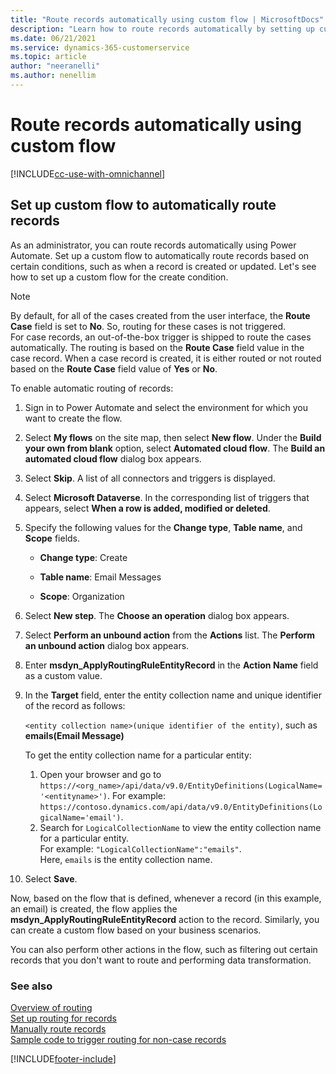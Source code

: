 ```yaml
---
title: "Route records automatically using custom flow | MicrosoftDocs"
description: "Learn how to route records automatically by setting up custom flow in Dynamics 365 Customer Service and Omnichannel for Customer Service."
ms.date: 06/21/2021
ms.service: dynamics-365-customerservice
ms.topic: article
author: "neeranelli"
ms.author: nenellim
---
```


# Route records automatically using custom flow



[!INCLUDE[cc-use-with-omnichannel](../../includes/cc-use-with-omnichannel.md)]

## Set up custom flow to automatically route records

As an administrator, you can route records automatically using Power Automate. Set up a custom flow to automatically route records based on certain conditions, such as when a record is created or updated. Let's see how to set up a custom flow for the create condition.

> [!NOTE]
> By default, for all of the cases created from the user interface, the **Route Case** field is set to **No**. So, routing for these cases is not triggered. <br>
> For case records, an out-of-the-box trigger is shipped to route the cases automatically. The routing is based on the **Route Case** field value in the case record.
> When a case record is created, it is either routed or not routed based on the **Route Case** field value of **Yes** or **No**.

To enable automatic routing of records:

1. Sign in to Power Automate and select the environment for which you want to create the flow.

2. Select **My flows** on the site map, then select **New flow**. Under the **Build your own from blank** option, select **Automated cloud flow**.
    The **Build an automated cloud flow** dialog box appears.

3. Select **Skip**. A list of all connectors and triggers is displayed.

4. Select **Microsoft Dataverse**. In the corresponding list of triggers that appears, select **When a row is added, modified or deleted**.

5. Specify the following values for the **Change type**, **Table name**, and **Scope** fields.
 
    - **Change type**: Create
 
    - **Table name**: Email Messages

    - **Scope**: Organization

6. Select **New step**. The **Choose an operation** dialog box appears.

7. Select **Perform an unbound action** from the **Actions** list. The **Perform an unbound action** dialog box appears.

8. Enter **msdyn_ApplyRoutingRuleEntityRecord** in the **Action Name** field as a custom value.

9. In the **Target** field, enter the entity collection name and unique identifier of the record as follows:

    `<entity collection name>(unique identifier of the entity)`, such as **emails(Email Message)**

    To get the entity collection name for a particular entity:
    1. Open your browser and go to `https://<org_name>/api/data/v9.0/EntityDefinitions(LogicalName='<entityname>')`.
    For example: `https://contoso.dynamics.com/api/data/v9.0/EntityDefinitions(LogicalName='email')`.
    1. Search for `LogicalCollectionName` to view the entity collection name for a particular entity. <br>
    For example: `"LogicalCollectionName":"emails"`.<br>
    Here, `emails` is the entity collection name.

10. Select **Save**.

Now, based on the flow that is defined, whenever a record (in this example, an email) is created, the flow applies the **msdyn_ApplyRoutingRuleEntityRecord** action to the record. Similarly, you can create a custom flow based on your business scenarios. 

You can also perform other actions in the flow, such as filtering out certain records that you don't want to route and performing data transformation.


### See also

[Overview of routing](overview-unified-routing.md)  
[Set up routing for records](set-up-record-routing.md)  
[Manually route records](../use/routing-trigger.md)  
[Sample code to trigger routing for non-case records](../develop/trigger-routing-non-case-records.md)  

[!INCLUDE[footer-include](../../includes/footer-banner.md)]  
